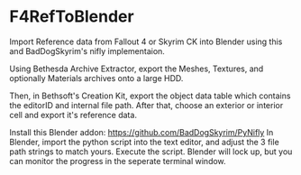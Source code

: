 # F4RefToBlender
Import Reference data from Fallout 4 or Skyrim CK into Blender using this and BadDogSkyrim's nifly implementaion.

Using Bethesda Archive Extractor, export the Meshes, Textures, and optionally Materials archives onto a large HDD.

Then, in Bethsoft's Creation Kit, export the object data table which contains the editorID and internal file path.
After that, choose an exterior or interior cell and export it's reference data.

Install this Blender addon: https://github.com/BadDogSkyrim/PyNifly
In Blender, import the python script into the text editor, and adjust the 3 file path strings to match yours.
Execute the script. Blender will lock up, but you can monitor the progress in the seperate terminal window.
